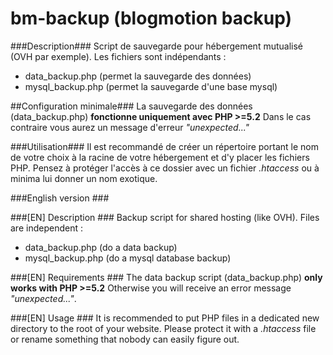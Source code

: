 bm-backup (blogmotion backup)
===

###Description###
Script de sauvegarde pour hébergement mutualisé (OVH par exemple). Les fichiers sont indépendants :

- data_backup.php (permet la sauvegarde des données)
- mysql_backup.php (permet la sauvegarde d'une base mysql)

##Configuration minimale###
La sauvegarde des données (data_backup.php) **fonctionne uniquement avec PHP >=5.2**
Dans le cas contraire vous aurez un message d'erreur *"unexpected..."*

###Utilisation###
Il est recommandé de créer un répertoire portant le nom de votre choix à la racine de votre hébergement et d'y placer les fichiers PHP. Pensez à protéger l'accès à ce dossier avec un fichier *.htaccess* ou à minima lui donner un nom exotique.

###English version ###

###[EN] Description ###
Backup script for shared hosting (like OVH). Files are independent :

- data_backup.php (do a data backup)
- mysql_backup.php (do a mysql database backup)

###[EN] Requirements ###
The data backup script (data_backup.php) **only works with PHP >=5.2**
Otherwise you will receive an error message *"unexpected..."*.

###[EN] Usage ###
It is recommended to put PHP files in a dedicated new directory to the root of your website. Please protect it with a *.htaccess* file or rename something that nobody can easily figure out.
